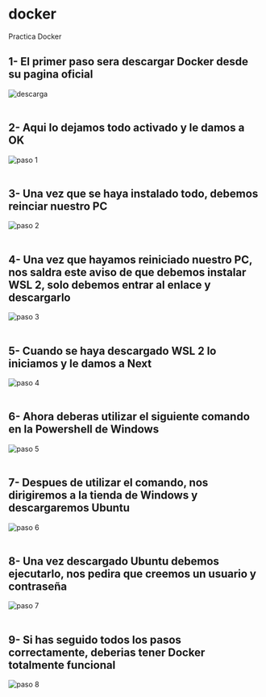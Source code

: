 # docker
Practica Docker


## 1- El primer paso sera descargar Docker desde su pagina oficial
  ![descarga]( https://github.com/hectorherediavidal/docker/blob/main/img/descarga.PNG "")
  <br>
  <br>
  
 ## 2- Aqui lo dejamos todo activado y le damos a OK
  ![paso 1]( https://github.com/hectorherediavidal/docker/blob/main/img/paso%201.PNG "")
  <br>
  <br>
  
  ## 3- Una vez que se haya instalado todo, debemos reinciar nuestro PC
  ![paso 2]( https://github.com/hectorherediavidal/docker/blob/main/img/paso%202.PNG "")
  <br>
  <br>
  
  ## 4- Una vez que hayamos reiniciado nuestro PC, nos saldra este aviso de que debemos instalar WSL 2, solo debemos entrar al enlace y descargarlo
  ![paso 3]( https://github.com/hectorherediavidal/docker/blob/main/img/paso%203.PNG  "")
  <br>
  <br>
  
  ## 5- Cuando se haya descargado WSL 2 lo iniciamos y le damos a Next
  ![paso 4]( https://github.com/hectorherediavidal/docker/blob/main/img/paso%204.PNG  "")
  <br>
  <br>
  
  ## 6- Ahora deberas utilizar el siguiente comando en la Powershell de Windows
  ![paso 5]( https://github.com/hectorherediavidal/docker/blob/main/img/paso%205.PNG "")
  <br>
  <br>
  
  ## 7- Despues de utilizar el comando, nos dirigiremos a la tienda de Windows y descargaremos Ubuntu
  ![paso 6]( https://github.com/hectorherediavidal/docker/blob/main/img/paso%206.PNG  "")
  <br>
  <br>
  
  ## 8- Una vez descargado Ubuntu debemos ejecutarlo, nos pedira que creemos un usuario y contraseña
  ![paso 7]( https://github.com/hectorherediavidal/docker/blob/main/img/paso%207.PNG  "")
  <br>
  <br>
  
  ## 9- Si has seguido todos los pasos correctamente, deberias tener Docker totalmente funcional
  ![paso 8]( https://github.com/hectorherediavidal/docker/blob/main/img/paso%208.PNG  "")
  <br>
  <br>

